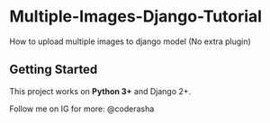 # Multiple-Images-Django-Tutorial
How to upload multiple images to django model (No extra plugin)

## Getting Started

This project works on **Python 3+** and Django 2+.

Follow me on IG for more: @coderasha
